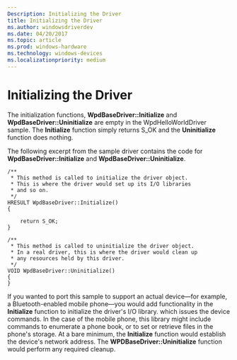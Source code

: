```yaml
---
Description: Initializing the Driver
title: Initializing the Driver
ms.author: windowsdriverdev
ms.date: 04/20/2017
ms.topic: article
ms.prod: windows-hardware
ms.technology: windows-devices
ms.localizationpriority: medium
---
```


# Initializing the Driver


The initialization functions, **WpdBaseDriver::Initialize** and **WpdBaseDriver::Uninitialize** are empty in the WpdHelloWorldDriver sample. The **Initialize** function simply returns S\_OK and the **Uninitialize** function does nothing.

The following excerpt from the sample driver contains the code for **WpdBaseDriver::Initialize** and **WpdBaseDriver::Uninitialize**.

```ManagedCPlusPlus
/**
 * This method is called to initialize the driver object.
 * This is where the driver would set up its I/O libraries
 * and so on.
 */
HRESULT WpdBaseDriver::Initialize()
{

    return S_OK;
}

/**
 * This method is called to uninitialize the driver object.
 * In a real driver, this is where the driver would clean up
 * any resources held by this driver.
 */
VOID WpdBaseDriver::Uninitialize()
{
}
```

If you wanted to port this sample to support an actual device—for example, a Bluetooth-enabled mobile phone—you would add functionality in the **Initialize** function to initialize the driver's I/O library. which issues the device commands. In the case of the mobile phone, this library might include commands to enumerate a phone book, or to set or retrieve files in the phone's storage. At a bare minimum, the **Initialize** function would establish the device's network address. The **WPDBaseDriver::Uninitialize** function would perform any required cleanup.

 

 





